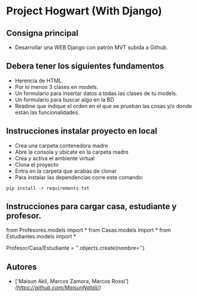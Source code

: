 # Project Hogwart (With Django)

## Consigna principal
+ Desarrollar una WEB Django con patrón MVT subida a Github.

## Debera tener los siguientes fundamentos
+ Herencia de HTML.
+ Por lo menos 3 clases en models.
+ Un formulario para insertar datos a todas las clases de tu models.
+ Un formulario para buscar algo en la BD
+ Readme que indique el orden en el que se prueban las cosas y/o donde están las funcionalidades.

## Instrucciones instalar proyecto en local

+ Crea una carpeta contenedora madre
+ Abre la consola y ubicate en la carpeta madre
+ Crea y activa el ambiente virtual
+ Clona el proyecto
+ Entra en la carpeta que acabas de clonar
+ Para instalar las dependencias corre este comando:

```
pip install -r requirements.txt
```

## Instrucciones para cargar casa, estudiante y profesor.

from Profesores.models import *
from Casas.models import *
from Estudiantes.models import * 

Profesor/Casa/Estudiante = ''.objects.create(nombre='')


## Autores
- ['Maisun Akil, Marcos Zamora, Marcos Rossi']*(https://github.com/MaisunNatali/)*
